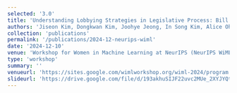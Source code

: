 ```yaml
---
selected: '3.0'
title: 'Understanding Lobbying Strategies in Legislative Process: Bill Position Dataset and Lobbying Analysis'
authors: 'Jiseon Kim, Dongkwan Kim, Joohye Jeong, In Song Kim, Alice Oh'
collection: 'publications'
permalink: '/publications/2024-12-neurips-wiml'
date: '2024-12-10'
venue: 'Workshop for Women in Machine Learning at NeurIPS (NeurIPS WiML)'
type: 'workshop'
summary: ''
venueurl: 'https://sites.google.com/wimlworkshop.org/wiml-2024/program'
slideurl: 'https://drive.google.com/file/d/193akhuSIJF22uvc2MUe_2XYJYQtfhM01/view'
---
```


